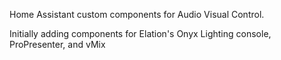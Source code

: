 Home Assistant custom components for Audio Visual Control.

Initially adding components for Elation's Onyx Lighting console, ProPresenter, and vMix
